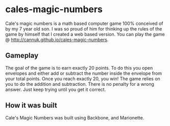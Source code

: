 cales-magic-numbers
===================

Cale's magic numbers is a math based computer game 100% conceived of by my 7 year old son. I was so proud of him for thinking up the rules of the game by himself that I created a web based version. You can play the game @ http://cannuk.github.io/cales-magic-numbers.

## Gameplay

The goal of the game is to earn exactly 20 points. To do this you open envelopes and either add or subtract the number inside the envelope from your total points. Once you reach exactly 20, you win! The game relies on you to do the addition and subtraction. There is no penalty for a wrong answer. Just keep trying until you get it correct.


## How it was built

Cale's Magic Numbers was built using Backbone, and Marionette. 
